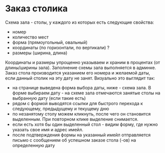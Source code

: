 # Заказ столика
Схема зала - столы, у каждого из которых есть следующие свойства:
- номер
- количество мест
- форма (прямоугольный, овальный)
- координаты (по горизонтали, по вертикали) ?
- размеры (ширина, длина)


Координаты и размеры упрощенно указываем и храним в процентах (от длины/ширины
зала). Заполнение схемы зала выполняется в админке.
Заказ стола производится указанием его номера и желаемой даты, если данный столик на
эту дату не занят.
Визуально это выглядит так:
- на странице выведена форма выбора даты, ниже - схема зала. В форме выбираем
дату - на схеме зала отмечаются занятые столы на выбранную дату (если такие
есть)
- рядом с формой выводятся ссылки для быстрого перехода к следующему,
предыдущему и текущему дню
- по незанятому столу можем кликнуть, после чего он становится выделенным. При
повторном клике выделение снимается.
- если есть хотя бы один выделенный стол - видим форму, где нужно указать свое
имя и адрес имейл.
- после подтверждения формы на указанный имейл отправляется письмо с
сообщением об успешном заказе стола (-ов) на определенную дату